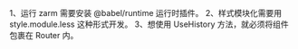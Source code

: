 1、运行 zarm 需要安装 @babel/runtime 运行时插件。
2、样式模块化需要用 style.module.less 这种形式开发。
3、想使用 UseHistory 方法，就必须将组件包裹在 Router 内。
